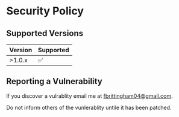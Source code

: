 # Security Policy

## Supported Versions

| Version | Supported          |
| ------- | ------------------ |
| >1.0.x  | :white_check_mark: |

## Reporting a Vulnerability

If you discover a vulrablity email me at fbrittingham04@gmail.com.

Do not inform others of the vunlerablity untile it has been patched.
